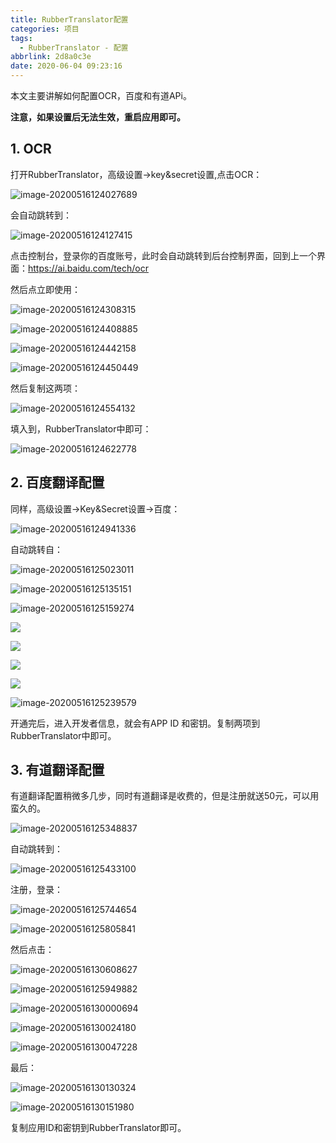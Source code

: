 ```yaml
---
title: RubberTranslator配置
categories: 项目
tags:
  - RubberTranslator - 配置
abbrlink: 2d8a0c3e
date: 2020-06-04 09:23:16
---
```


本文主要讲解如何配置OCR，百度和有道APi。

**注意，如果设置后无法生效，重启应用即可。**

<!--more-->

## 1. OCR

打开RubberTranslator，高级设置->key&secret设置,点击OCR：

![image-20200516124027689](https://pic.downk.cc/item/5ed84835c2a9a83be5971c54.png)

会自动跳转到：

![image-20200516124127415](https://pic.downk.cc/item/5ed84845c2a9a83be5972799.png)

点击控制台，登录你的百度账号，此时会自动跳转到后台控制界面，回到上一个界面：https://ai.baidu.com/tech/ocr

然后点立即使用：

![image-20200516124308315](https://pic.downk.cc/item/5ed84850c2a9a83be59730fa.png)

![image-20200516124408885](https://pic.downk.cc/item/5ed84858c2a9a83be59737d3.png)

![image-20200516124442158](https://pic.downk.cc/item/5ed8485fc2a9a83be597475e.png)

![image-20200516124450449](https://pic.downk.cc/item/5ed84869c2a9a83be5975b18.png)

然后复制这两项：

![image-20200516124554132](https://pic.downk.cc/item/5ed84873c2a9a83be59762e0.png)

填入到，RubberTranslator中即可：

![image-20200516124622778](https://pic.downk.cc/item/5ed84c6ac2a9a83be59b336d.jpg)

## 2. 百度翻译配置

同样，高级设置->Key&Secret设置->百度：

![image-20200516124941336](https://pic.downk.cc/item/5ed84886c2a9a83be597705b.png)

自动跳转自：

![image-20200516125023011](https://pic.downk.cc/item/5ed8488ec2a9a83be5977693.png)

![image-20200516125135151](https://pic.downk.cc/item/5ed84894c2a9a83be5977b65.png)

![image-20200516125159274](https://pic.downk.cc/item/5ed8489bc2a9a83be5978920.png)

![](https://cdn.jsdelivr.net/gh/ravenxrz/PicBed/img/4.png)

![](https://cdn.jsdelivr.net/gh/ravenxrz/PicBed/img/5.png)

![](https://cdn.jsdelivr.net/gh/ravenxrz/PicBed/img/6.png)

![](https://cdn.jsdelivr.net/gh/ravenxrz/PicBed/img/7.png)

![image-20200516125239579](https://pic.downk.cc/item/5ed848a3c2a9a83be597977e.png)

开通完后，进入开发者信息，就会有APP ID 和密钥。复制两项到RubberTranslator中即可。

## 3.  有道翻译配置

有道翻译配置稍微多几步，同时有道翻译是收费的，但是注册就送50元，可以用蛮久的。

![image-20200516125348837](https://pic.downk.cc/item/5ed848adc2a9a83be597a4c0.png)

自动跳转到：

![image-20200516125433100](https://pic.downk.cc/item/5ed848b4c2a9a83be597aae1.png)

注册，登录：

![image-20200516125744654](https://pic.downk.cc/item/5ed848bbc2a9a83be597b06b.png)

![image-20200516125805841](https://pic.downk.cc/item/5ed848c2c2a9a83be597b67b.png)

然后点击：

![image-20200516130608627](https://pic.downk.cc/item/5ed848c9c2a9a83be597bbec.png)

![image-20200516125949882](https://pic.downk.cc/item/5ed848d0c2a9a83be597c176.png)

![image-20200516130000694](https://pic.downk.cc/item/5ed848d7c2a9a83be597cf3e.png)

![image-20200516130024180](https://pic.downk.cc/item/5ed848dec2a9a83be597dbca.png)

![image-20200516130047228](https://pic.downk.cc/item/5ed848e4c2a9a83be597e3fb.png)

最后：

![image-20200516130130324](https://pic.downk.cc/item/5ed848eac2a9a83be597e8d2.png)

![image-20200516130151980](https://pic.downk.cc/item/5ed848f0c2a9a83be597edd9.png)

复制应用ID和密钥到RubberTranslator即可。